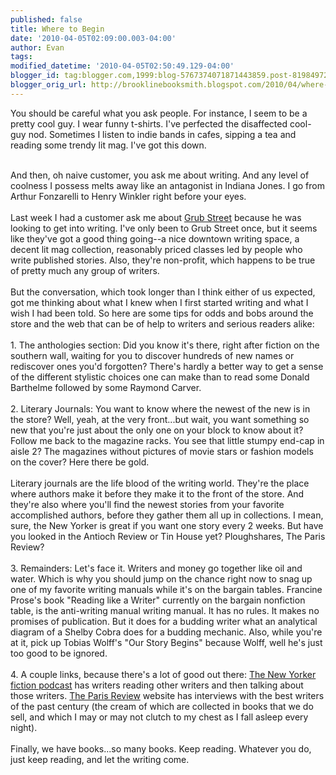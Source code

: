```yaml
---
published: false
title: Where to Begin
date: '2010-04-05T02:09:00.003-04:00'
author: Evan
tags: 
modified_datetime: '2010-04-05T02:50:49.129-04:00'
blogger_id: tag:blogger.com,1999:blog-5767374071871443859.post-8198497203691396218
blogger_orig_url: http://brooklinebooksmith.blogspot.com/2010/04/where-to-begin.html
---
```


You should be careful what you ask people. For instance, I seem to be a pretty cool guy. I wear funny t-shirts. I've perfected the disaffected cool-guy nod. Sometimes I listen to indie bands in cafes, sipping a tea and reading some trendy lit mag. I've got this down.<div><br /></div><div>And then, oh naive customer, you ask me about writing. And any level of coolness I possess melts away like an antagonist in Indiana Jones. I go from Arthur Fonzarelli to Henry Winkler right before your eyes.<br /><br /></div><div>Last week I had a customer ask me about <a href="http://www.grubstreet.org/">Grub Street</a> because he was looking to get into writing. I've only been to Grub Street once, but it seems like they've got a good thing going--a nice downtown writing space, a decent lit mag collection, reasonably priced classes led by people who write published stories. Also, they're non-profit, which happens to be true of pretty much any group of writers. </div><div><br /></div><div>But the conversation, which took longer than I think either of us expected, got me thinking about what I knew when I first started writing and what I wish I had been told. So here are some tips for odds and bobs around the store and the web that can be of help to writers and serious readers alike:<br /><br />1. The anthologies section: Did you know it's there, right after fiction on the southern wall, waiting for you to discover hundreds of new names or rediscover ones you'd forgotten? There's hardly a better way to get a sense of the different stylistic choices one can make than to read some Donald Barthelme followed by some Raymond Carver.</div><div><br /></div><div>2. Literary Journals: You want to know where the newest of the new is in the store? Well, yeah, at the very front...but wait, you want something so new that you're just about the only one on your block to know about it? Follow me back to the magazine racks. You see that little stumpy end-cap in aisle 2? The magazines without pictures of movie stars or fashion models on the cover? Here there be gold. </div><div><br /></div><div>Literary journals are the life blood of the writing world. They're the place where authors make it before they make it to the front of the store. And they're also where you'll find the newest stories from your favorite accomplished authors, before they gather them all up in collections. I mean, sure, the New Yorker is great if you want one story every 2 weeks. But have you looked in the Antioch Review or Tin House yet? Ploughshares, The Paris Review?<br /><br /></div><div>3. Remainders: Let's face it. Writers and money go together like oil and water. Which is why you should jump on the chance right now to snag up one of my favorite writing manuals while it's on the bargain tables. Francine Prose's book "Reading like a Writer" currently on the bargain nonfiction table, is the anti-writing manual writing manual. It has no rules. It makes no promises of publication. But it does for a budding writer what an analytical diagram of a Shelby Cobra does for a budding mechanic. Also, while you're at it, pick up Tobias Wolff's "Our Story Begins" because Wolff, well he's just too good to be ignored.</div><div><br /></div><div>4. A couple links, because there's a lot of good out there: <a href="http://www.newyorker.com/online/podcasts/fiction">The New Yorker fiction podcast</a> has writers reading other writers and then talking about those writers. <a href="http://www.parisreview.com/">The Paris Review</a> website has interviews with the best writers of the past century (the cream of which are collected in books that we do sell, and which I may or may not clutch to my chest as I fall asleep every night).</div><div><br /></div><div>Finally, we have books...so many books. Keep reading. Whatever you do, just keep reading, and let the writing come.</div>